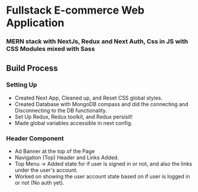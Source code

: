 # Fullstack E-commerce Web Application
### MERN stack with NextJs, Redux and Next Auth, Css in JS with CSS Modules mixed with Sass 


## Build Process
### Setting Up
- Created Next App, Cleaned up, and Reset CSS global styles.
- Created Database with MongoDB compass and did the connecting and Disconnecting to the DB functionality.
- Set Up Redux, Redux toolkit, and Redux persisit!
- Made global variables accessible in next config.

### Header Component
- Ad Banner at the top of the Page
- Navigation (Top) Header and Links Added.
- Top Menu -> Added state for if user is signed in or not, and also the links under the user's account.
- Worked on showing the user account state based on if user is logged in or not (No auth yet).
